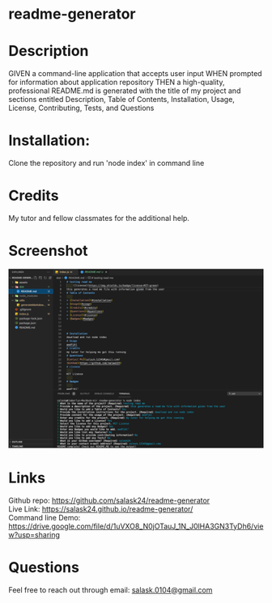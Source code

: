 # readme-generator

# Description

GIVEN a command-line application that accepts user input
WHEN prompted for information about application repository
THEN a high-quality, professional README.md is generated with the title of my project and sections entitled Description, Table of Contents, Installation, Usage, License, Contributing, Tests, and Questions

# Installation:
Clone the repository and run 'node index' in command line

# Credits

My tutor and fellow classmates for the additional help.

# Screenshot

![Screenshot](assets/images/readme-screenshot.png)

# Links

Github repo: https://github.com/salask24/readme-generator </br>
Live Link: https://salask24.github.io/readme-generator/</br>
Command line Demo: https://drive.google.com/file/d/1uVXO8_N0jOTauJ_1N_J0lHA3GN3TyDh6/view?usp=sharing </br>

# Questions

Feel free to reach out through email: salask.0104@gmail.com